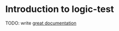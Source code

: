 # Introduction to logic-test

TODO: write [great documentation](http://jacobian.org/writing/great-documentation/what-to-write/)
